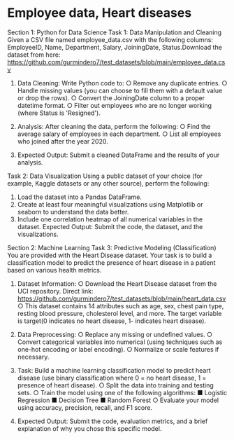 # Employee data, Heart diseases 

Section 1: Python for Data Science
Task 1: Data Manipulation and Cleaning
Given a CSV file named employee_data.csv with the following columns: EmployeeID,
Name, Department, Salary, JoiningDate, Status.Download the dataset from here:
https://github.com/gurmindero7/test_datasets/blob/main/employee_data.csv
1. Data Cleaning: Write Python code to:
○ Remove any duplicate entries.
○ Handle missing values (you can choose to fill them with a default value or
drop the rows).
○ Convert the JoiningDate column to a proper datetime format.
○ Filter out employees who are no longer working (where Status is
'Resigned').

2. Analysis: After cleaning the data, perform the following:
○ Find the average salary of employees in each department.
○ List all employees who joined after the year 2020.
3. Expected Output: Submit a cleaned DataFrame and the results of your analysis.

Task 2: Data Visualization
Using a public dataset of your choice (for example, Kaggle datasets or any other source),
perform the following:
1. Load the dataset into a Pandas DataFrame.
2. Create at least four meaningful visualizations using Matplotlib or seaborn to
understand the data better.
3. Include one correlation heatmap of all numerical variables in the dataset.
Expected Output: Submit the code, the dataset, and the visualizations.

Section 2: Machine Learning
Task 3: Predictive Modeling (Classification)
You are provided with the Heart Disease dataset. Your task is to build a classification model
to predict the presence of heart disease in a patient based on various health metrics.
1. Dataset Information:
○ Download the Heart Disease dataset from the UCI repository.
Direct link:
https://github.com/gurmindero7/test_datasets/blob/main/heart_data.csv
○ This dataset contains 14 attributes such as age, sex, chest pain type, resting
blood pressure, cholesterol level, and more. The target variable is target(0
indicates no heart disease, 1- indicates heart disease).

2. Data Preprocessing:
○ Replace any missing or undefined values.
○ Convert categorical variables into numerical (using techniques such as
one-hot encoding or label encoding).
○ Normalize or scale features if necessary.
3. Task: Build a machine learning classification model to predict heart disease (use
binary classification where 0 = no heart disease, 1 = presence of heart disease).
○ Split the data into training and testing sets.
○ Train the model using one of the following algorithms:
■ Logistic Regression
■ Decision Tree
■ Random Forest
○ Evaluate your model using accuracy, precision, recall, and F1 score.
4. Expected Output: Submit the code, evaluation metrics, and a brief explanation of
why you chose this specific model.
